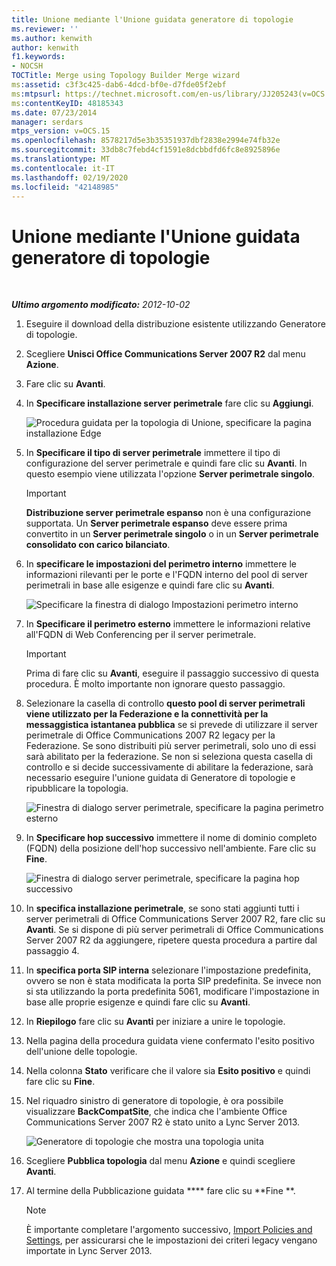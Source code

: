 ```yaml
---
title: Unione mediante l'Unione guidata generatore di topologie
ms.reviewer: ''
ms.author: kenwith
author: kenwith
f1.keywords:
- NOCSH
TOCTitle: Merge using Topology Builder Merge wizard
ms:assetid: c3f3c425-dab6-4dcd-bf0e-d7fde05f2ebf
ms:mtpsurl: https://technet.microsoft.com/en-us/library/JJ205243(v=OCS.15)
ms:contentKeyID: 48185343
ms.date: 07/23/2014
manager: serdars
mtps_version: v=OCS.15
ms.openlocfilehash: 8578217d5e3b35351937dbf2838e2994e74fb32e
ms.sourcegitcommit: 33db8c7febd4cf1591e8dcbbdfd6fc8e8925896e
ms.translationtype: MT
ms.contentlocale: it-IT
ms.lasthandoff: 02/19/2020
ms.locfileid: "42148985"
---
```

<div data-xmlns="http://www.w3.org/1999/xhtml">

<div class="topic" data-xmlns="http://www.w3.org/1999/xhtml" data-msxsl="urn:schemas-microsoft-com:xslt" data-cs="http://msdn.microsoft.com/">

<div data-asp="https://msdn2.microsoft.com/asp">

# <a name="merge-using-topology-builder-merge-wizard"></a>Unione mediante l'Unione guidata generatore di topologie

</div>

<div id="mainSection">

<div id="mainBody">

<span> </span>

_**Ultimo argomento modificato:** 2012-10-02_

1.  Eseguire il download della distribuzione esistente utilizzando Generatore di topologie.

2.  Scegliere **Unisci Office Communications Server 2007 R2** dal menu **Azione**.

3.  Fare clic su **Avanti**.

4.  In **Specificare installazione server perimetrale** fare clic su **Aggiungi**.
    
    ![Procedura guidata per la topologia di Unione, specificare la pagina installazione Edge](images/JJ205243.cdca609d-d4d5-47d9-9ff8-8b1daa4106e1(OCS.15).jpg "Procedura guidata per la topologia di Unione, specificare la pagina installazione Edge")  

5.  In **Specificare il tipo di server perimetrale** immettere il tipo di configurazione del server perimetrale e quindi fare clic su **Avanti**. In questo esempio viene utilizzata l'opzione **Server perimetrale singolo**.
    
    <div>
    

    > [!IMPORTANT]  
    > <STRONG>Distribuzione server perimetrale espanso</STRONG> non è una configurazione supportata. Un <STRONG>Server perimetrale espanso</STRONG> deve essere prima convertito in un <STRONG>Server perimetrale singolo</STRONG> o in un <STRONG>Server perimetrale consolidato con carico bilanciato</STRONG>.

    
    </div>

6.  In **specificare le impostazioni del perimetro interno** immettere le informazioni rilevanti per le porte e l'FQDN interno del pool di server perimetrali in base alle esigenze e quindi fare clic su **Avanti**.
    
    ![Specificare la finestra di dialogo Impostazioni perimetro interno](images/JJ205243.dd664761-839c-4ac8-bd1a-5525589dfbb0(OCS.15).jpg "Specificare la finestra di dialogo Impostazioni perimetro interno")  

7.  In **Specificare il perimetro esterno** immettere le informazioni relative all'FQDN di Web Conferencing per il server perimetrale.
    
    <div>
    

    > [!IMPORTANT]  
    > Prima di fare clic su <STRONG>Avanti</STRONG>, eseguire il passaggio successivo di questa procedura. È molto importante non ignorare questo passaggio.

    
    </div>

8.  Selezionare la casella di controllo **questo pool di server perimetrali viene utilizzato per la Federazione e la connettività per la messaggistica istantanea pubblica** se si prevede di utilizzare il server perimetrale di Office Communications 2007 R2 legacy per la Federazione. Se sono distribuiti più server perimetrali, solo uno di essi sarà abilitato per la federazione. Se non si seleziona questa casella di controllo e si decide successivamente di abilitare la federazione, sarà necessario eseguire l'unione guidata di Generatore di topologie e ripubblicare la topologia.
    
    ![Finestra di dialogo server perimetrale, specificare la pagina perimetro esterno](images/JJ205243.32e97ce5-92f0-477e-8125-5d2ece237b13(OCS.15).jpg "Finestra di dialogo server perimetrale, specificare la pagina perimetro esterno")  

9.  In **Specificare hop successivo** immettere il nome di dominio completo (FQDN) della posizione dell'hop successivo nell'ambiente. Fare clic su **Fine**.
    
    ![Finestra di dialogo server perimetrale, specificare la pagina hop successivo](images/JJ205243.e734ee0d-f91c-4f3f-8ae6-248ecabcf678(OCS.15).jpg "Finestra di dialogo server perimetrale, specificare la pagina hop successivo")  

10. In **specifica installazione perimetrale**, se sono stati aggiunti tutti i server perimetrali di Office Communications Server 2007 R2, fare clic su **Avanti**. Se si dispone di più server perimetrali di Office Communications Server 2007 R2 da aggiungere, ripetere questa procedura a partire dal passaggio 4.

11. In **specifica porta SIP interna** selezionare l'impostazione predefinita, ovvero se non è stata modificata la porta SIP predefinita. Se invece non si sta utilizzando la porta predefinita 5061, modificare l'impostazione in base alle proprie esigenze e quindi fare clic su **Avanti**.

12. In **Riepilogo** fare clic su **Avanti** per iniziare a unire le topologie.

13. Nella pagina della procedura guidata viene confermato l'esito positivo dell'unione delle topologie.

14. Nella colonna **Stato** verificare che il valore sia **Esito positivo** e quindi fare clic su **Fine**.

15. Nel riquadro sinistro di generatore di topologie, è ora possibile visualizzare **BackCompatSite**, che indica che l'ambiente Office Communications Server 2007 R2 è stato unito a Lync Server 2013.
    
    ![Generatore di topologie che mostra una topologia unita](images/JJ205243.62751c76-f018-4c6d-bb48-c61ef8974d31(OCS.15).jpg "Generatore di topologie che mostra una topologia unita")  

16. Scegliere **Pubblica topologia** dal menu **Azione** e quindi scegliere **Avanti**.

17. Al termine della Pubblicazione guidata **** fare clic su  **Fine **.
    
    <div>
    

    > [!NOTE]  
    > È importante completare l'argomento successivo, <A href="import-policies-and-settings.md">Import Policies and Settings</A>, per assicurarsi che le impostazioni dei criteri legacy vengano importate in Lync Server 2013.

    
    </div>

</div>

<span> </span>

</div>

</div>

</div>

